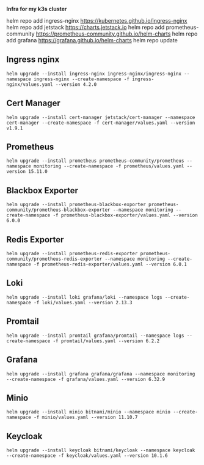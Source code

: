 **Infra for my k3s cluster**

helm repo add ingress-nginx https://kubernetes.github.io/ingress-nginx
helm repo add jetstack https://charts.jetstack.io
helm repo add prometheus-community https://prometheus-community.github.io/helm-charts
helm repo add grafana https://grafana.github.io/helm-charts
helm repo update

## Ingress nginx

```
helm upgrade --install ingress-nginx ingress-nginx/ingress-nginx --namespace ingress-nginx --create-namespace -f ingress-nginx/values.yaml --version 4.2.0
```

## Cert Manager

```
helm upgrade --install cert-manager jetstack/cert-manager --namespace cert-manager --create-namespace -f cert-manager/values.yaml --version v1.9.1
```

## Prometheus

```
helm upgrade --install prometheus prometheus-community/prometheus --namespace monitoring --create-namespace -f prometheus/values.yaml --version 15.11.0
```

## Blackbox Exporter

```
helm upgrade --install prometheus-blackbox-exporter prometheus-community/prometheus-blackbox-exporter --namespace monitoring --create-namespace -f prometheus-blackbox-exporter/values.yaml --version 6.0.0
```

## Redis Exporter

```
helm upgrade --install prometheus-redis-exporter prometheus-community/prometheus-redis-exporter --namespace monitoring --create-namespace -f prometheus-redis-exporter/values.yaml --version 6.0.1
```

## Loki

```
helm upgrade --install loki grafana/loki --namespace logs --create-namespace -f loki/values.yaml --version 2.13.3
```

## Promtail

```
helm upgrade --install promtail grafana/promtail --namespace logs --create-namespace -f promtail/values.yaml --version 6.2.2
```

## Grafana

```
helm upgrade --install grafana grafana/grafana --namespace monitoring --create-namespace -f grafana/values.yaml --version 6.32.9
```

## Minio

```
helm upgrade --install minio bitnami/minio --namespace minio --create-namespace -f minio/values.yaml --version 11.10.7
```

## Keycloak

```
helm upgrade --install keycloak bitnami/keycloak --namespace keycloak --create-namespace -f keycloak/values.yaml --version 10.1.6
```

